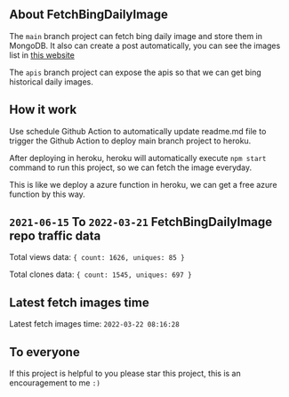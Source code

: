 ## About FetchBingDailyImage

The `main` branch project can fetch bing daily image and store them in MongoDB.
It also can create a post automatically, you can see the images list in [this website](https://oursalbum.netlify.app)

The `apis` branch project can expose the apis so that we can get bing historical daily images.

## How it work

Use schedule Github Action to automatically update readme.md file to trigger the Github Action to deploy main branch project to heroku.

After deploying in heroku, heroku will automatically execute `npm start` command to run this project, so we can fetch the image everyday.

This is like we deploy a azure function in heroku, we can get a free azure function by this way.

## `2021-06-15` To `2022-03-21` FetchBingDailyImage repo traffic data

Total views data: `{ count: 1626, uniques: 85 }`

Total clones data: `{ count: 1545, uniques: 697 }`

## Latest fetch images time

Latest fetch images time: `2022-03-22 08:16:28`

## To everyone

If this project is helpful to you please star this project, this is an encouragement to me `:)`



